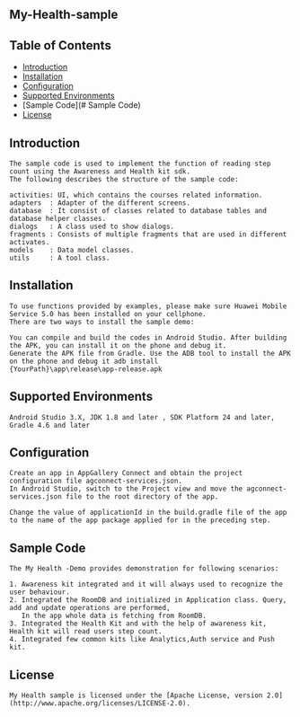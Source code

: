 ## My-Health-sample

## Table of Contents

 * [Introduction](#introduction)
 * [Installation](#installation)
 * [Configuration ](#configuration )
 * [Supported Environments](#supported-environments)
 * [Sample Code](# Sample Code)
 * [License](#license)
 
 
## Introduction
    The sample code is used to implement the function of reading step count using the Awareness and Health kit sdk. 
    The following describes the structure of the sample code:

	activities: UI, which contains the courses related information.
	adapters  : Adapter of the different screens.
	database  : It consist of classes related to database tables and database helper classes.
	dialogs   : A class used to show dialogs.
	fragments : Consists of multiple fragments that are used in different activates.
	models    : Data model classes.
	utils     : A tool class.

## Installation
    To use functions provided by examples, please make sure Huawei Mobile Service 5.0 has been installed on your cellphone. 
    There are two ways to install the sample demo:

    You can compile and build the codes in Android Studio. After building the APK, you can install it on the phone and debug it.
    Generate the APK file from Gradle. Use the ADB tool to install the APK on the phone and debug it adb install 
    {YourPath}\app\release\app-release.apk
    
## Supported Environments
	Android Studio 3.X, JDK 1.8 and later , SDK Platform 24 and later, Gradle 4.6 and later

	
## Configuration 
    Create an app in AppGallery Connect and obtain the project configuration file agconnect-services.json. 
    In Android Studio, switch to the Project view and move the agconnect-services.json file to the root directory of the app.

    Change the value of applicationId in the build.gradle file of the app to the name of the app package applied for in the preceding step.
	
## Sample Code
   
    The My Health -Demo provides demonstration for following scenarios:

    1. Awareness kit integrated and it will always used to recognize the user behaviour.
    2. Integrated the RoomDB and initialized in Application class. Query, add and update operations are performed,
       In the app whole data is fetching from RoomDB.
    3. Integrated the Health Kit and with the help of awareness kit, Health kit will read users step count.
    4. Integrated few common kits like Analytics,Auth service and Push kit. 
       
##  License
    My Health sample is licensed under the [Apache License, version 2.0](http://www.apache.org/licenses/LICENSE-2.0).
